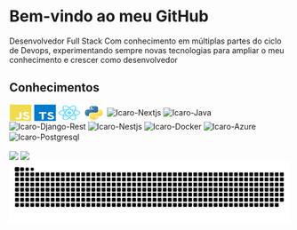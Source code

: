



# Bem-vindo ao meu GitHub 
Desenvolvedor Full Stack Com conhecimento em múltiplas partes do ciclo de Devops, experimentando sempre novas tecnologias para ampliar o meu conhecimento e crescer como desenvolvedor 




<h2>Conhecimentos </h2>

<div style="display: inline_block ;"> 
  <img align="center" alt="Icaro-Js" height="30" width="40" src="https://raw.githubusercontent.com/devicons/devicon/master/icons/javascript/javascript-plain.svg">
  <img align="center" alt="Icaro-Ts" height="30" width="40" src="https://raw.githubusercontent.com/devicons/devicon/master/icons/typescript/typescript-plain.svg">
  <img align="center" alt="Icaro-React" height="30" width="40" src="https://raw.githubusercontent.com/devicons/devicon/master/icons/react/react-original.svg">
  <img align="center" alt="Icaro-Python" height="30" width="40" src="https://raw.githubusercontent.com/devicons/devicon/master/icons/python/python-original.svg">
  <img align="center" alt="Icaro-Nextjs" height="30" width="40" src="https://cdn.jsdelivr.net/gh/devicons/devicon@latest/icons/nextjs/nextjs-original.svg" />
  <img align="center" alt="Icaro-Java" height="30" width="40" src="https://cdn.jsdelivr.net/gh/devicons/devicon@latest/icons/java/java-original.svg" />
  <img align="center" alt="Icaro-Django-Rest" height="30" width="40"  src="https://cdn.jsdelivr.net/gh/devicons/devicon@latest/icons/djangorest/djangorest-original.svg" />
  <img align="center" alt="Icaro-Nestjs" height="30" width="40" src="https://cdn.jsdelivr.net/gh/devicons/devicon@latest/icons/nestjs/nestjs-original.svg" />
  <img align="center" alt="Icaro-Docker" height="30" width="40"  src="https://cdn.jsdelivr.net/gh/devicons/devicon@latest/icons/docker/docker-original-wordmark.svg" />
  <img align="center" alt="Icaro-Azure" height="30" width="40"  src="https://cdn.jsdelivr.net/gh/devicons/devicon@latest/icons/azure/azure-original.svg" />
  <img align="center" alt="Icaro-Postgresql" height="30" width="40"  src="https://cdn.jsdelivr.net/gh/devicons/devicon@latest/icons/postgresql/postgresql-original.svg" />
                  
</div> <br/>


         

<div> 
  <a href = "mailto:icaromirandajustino@gmail.com"><img src="https://img.shields.io/badge/-Gmail-%23333?style=for-the-badge&logo=gmail&logoColor=white" target="_blank"></a>
  <a href="https://www.linkedin.com/in/icaro-justino" target="_blank"><img src="https://img.shields.io/badge/-LinkedIn-%230077B5?style=for-the-badge&logo=linkedin&logoColor=white" target="_blank"></a> 
</div>


<picture>
  <source media="(prefers-color-scheme: dark)" srcset="https://raw.githubusercontent.com/IcaroJustino/IcaroJustino/be26f18e24c41ee653f099f81682054c644ebc0b/github-contribution-grid-snake-dark.svg" />
  <source media="(prefers-color-scheme: light)" srcset="github-snake.svg" />
  <img alt="github-snake" src="https://raw.githubusercontent.com/IcaroJustino/IcaroJustino/be26f18e24c41ee653f099f81682054c644ebc0b/github-contribution-grid-snake-dark.svg" />
</picture>

